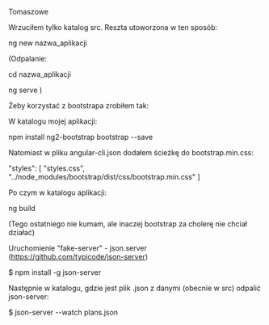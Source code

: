 Tomaszowe

Wrzuciłem tylko katalog src. Reszta utoworzona w ten sposób:

ng new nazwa_aplikacji

(Odpalanie:

cd nazwa_aplikacji

ng serve )

Żeby korzystać z bootstrapa zrobiłem tak:

W katalogu mojej aplikacji:

npm install ng2-bootstrap bootstrap --save

Natomiast w pliku angular-cli.json dodałem ścieżkę do bootstrap.min.css:

"styles": [ "styles.css", "../node_modules/bootstrap/dist/css/bootstrap.min.css" ]

Po czym w katalogu aplikacji:

ng build

(Tego ostatniego nie kumam, ale inaczej bootstrap za cholerę nie chciał działać)

Uruchomienie "fake-server" - json.server (https://github.com/typicode/json-server)

$ npm install -g json-server

Następnie w katalogu, gdzie jest plik .json z danymi (obecnie w src) odpalić json-server:

$ json-server --watch plans.json
